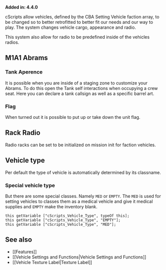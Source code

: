 **Added in: 4.4.0**

cScripts allow vehicles, defined by the CBA Setting Vehicle faction array, to be changed so to better retrofitted to better fit our needs and our way to play. The system changes vehicle cargo, appearance and radio.

This system also allow for radio to be predefined inside of the vehicles radios.

## M1A1 Abrams
### Tank Aperence
It is possible when you are inside of a staging zone to customize your Abrams. To do this open the Tank self interactions when occupying a crew seat. Here you can declare a tank callsign as well as a specific barrel art.

### Flag
When turned out it is possible to put up or take down the unit flag.

## Rack Radio
Radio racks can be set to be initialized on mission init for faction vehicles.

## Vehicle type
Per default the type of vehicle is automatically determined by its classname.

### Special vehicle type
But there are some special classes. Namely `MED` or `EMPTY`. The `MED` is used for setting vehicles to classes them as a medical vehicle and give it medical supplies and `EMPTY` make the inventory blank. 

```
this getVariable ["cScripts_Vehicle_Type", typeOf this];
this getVariable ["cScripts_Vehicle_Type", "EMPTY"];
this getVariable ["cScripts_Vehicle_Type", "MED"];
```

## See also
* [[Features]]
* [[Vehicle Settings and Functions|Vehicle Settings and Functions]] 
* [[Vehicle Texture Label|Texture Label]] 

